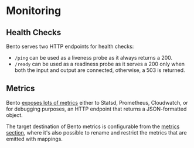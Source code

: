 # Monitoring

## Health Checks

Bento serves two HTTP endpoints for health checks:

- `/ping` can be used as a liveness probe as it always returns a 200.
- `/ready` can be used as a readiness probe as it serves a 200 only when both the input and output are connected, otherwise, a 503 is returned.

## Metrics

Bento [exposes lots of metrics](../components/metrics.md) either to Statsd, Prometheus, Cloudwatch, or for debugging purposes, an HTTP endpoint that returns a JSON-formatted object.

The target destination of Bento metrics is configurable from the [metrics section](../components/metrics.md), where it's also possible to rename and restrict the metrics that are emitted with mappings.